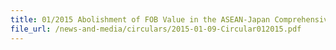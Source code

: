 ```yaml
---
title: 01/2015 Abolishment of FOB Value in the ASEAN-Japan Comprehensive Economic Partnership (AJCEP) Preferential Certificate of Origin (CO) Form AJ
file_url: /news-and-media/circulars/2015-01-09-Circular012015.pdf
---
```

